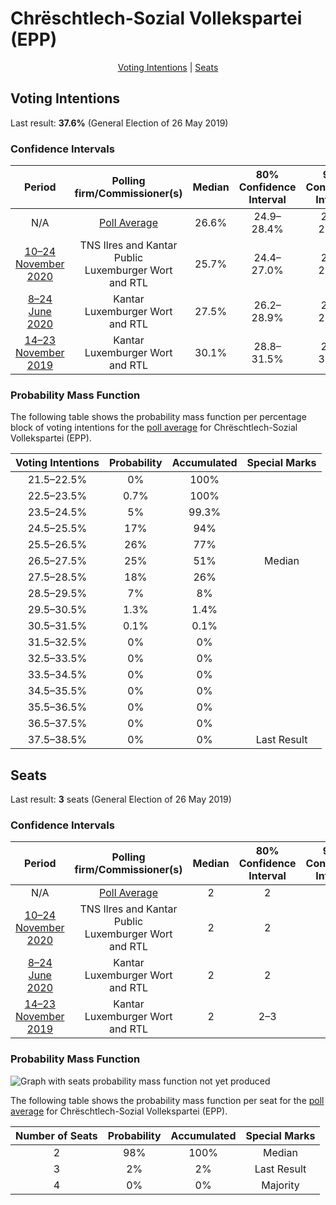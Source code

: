# Chrëschtlech-Sozial Vollekspartei (EPP)

<p align="center"><a href="#voting-intentions">Voting Intentions</a> | <a href="#seats">Seats</a></p>

## Voting Intentions

Last result: **37.6%** (General Election of 26 May 2019)

### Confidence Intervals

| Period     | Polling firm/Commissioner(s) | Median | 80% Confidence Interval | 90% Confidence Interval | 95% Confidence Interval | 99% Confidence Interval |
|:----------:|:----------------:|:-----------:|:-----------------------:|:-----------------------:|:-----------------------:|:-----------------------:|
| N/A | [Poll Average](average.html) | 26.6% | 24.9–28.4% | 24.4–28.9% | 24.1–29.3% | 23.4–30.0% |
| [10–24 November 2020](2020-11-24-TNSIlresandKantarPublic.html) | TNS Ilres and Kantar Public <br> Luxemburger Wort and RTL | 25.7% | 24.4–27.0% | 24.1–27.4% | 23.8–27.7% | 23.2–28.4% |
| [8–24 June 2020](2020-06-24-Kantar.html) | Kantar <br> Luxemburger Wort and RTL | 27.5% | 26.2–28.9% | 25.8–29.3% | 25.5–29.6% | 24.9–30.3% |
| [14–23 November 2019](2019-11-23-Kantar.html) | Kantar <br> Luxemburger Wort and RTL | 30.1% | 28.8–31.5% | 28.4–31.9% | 28.1–32.3% | 27.4–32.9% |

### Probability Mass Function

The following table shows the probability mass function per percentage block of voting intentions for the [poll average](average.html) for Chrëschtlech-Sozial Vollekspartei (EPP).

| Voting Intentions | Probability | Accumulated | Special Marks |
|:-----------------:|:-----------:|:-----------:|:-------------:|
| 21.5–22.5% | 0% | 100% |  |
| 22.5–23.5% | 0.7% | 100% |  |
| 23.5–24.5% | 5% | 99.3% |  |
| 24.5–25.5% | 17% | 94% |  |
| 25.5–26.5% | 26% | 77% |  |
| 26.5–27.5% | 25% | 51% | Median |
| 27.5–28.5% | 18% | 26% |  |
| 28.5–29.5% | 7% | 8% |  |
| 29.5–30.5% | 1.3% | 1.4% |  |
| 30.5–31.5% | 0.1% | 0.1% |  |
| 31.5–32.5% | 0% | 0% |  |
| 32.5–33.5% | 0% | 0% |  |
| 33.5–34.5% | 0% | 0% |  |
| 34.5–35.5% | 0% | 0% |  |
| 35.5–36.5% | 0% | 0% |  |
| 36.5–37.5% | 0% | 0% |  |
| 37.5–38.5% | 0% | 0% | Last Result |


## Seats

Last result: **3** seats (General Election of 26 May 2019)

### Confidence Intervals

| Period     | Polling firm/Commissioner(s) | Median | 80% Confidence Interval | 90% Confidence Interval | 95% Confidence Interval | 99% Confidence Interval |
|:----------:|:----------------:|:------:|:-----------------------:|:-----------------------:|:-----------------------:|:-----------------------:|
| N/A | [Poll Average](average.html) | 2 | 2 | 2 | 2 | 2–3 |
| [10–24 November 2020](2020-11-24-TNSIlresandKantarPublic.html) | TNS Ilres and Kantar Public <br> Luxemburger Wort and RTL | 2 | 2 | 2 | 2 | 2 |
| [8–24 June 2020](2020-06-24-Kantar.html) | Kantar <br> Luxemburger Wort and RTL | 2 | 2 | 2 | 2–3 | 2–3 |
| [14–23 November 2019](2019-11-23-Kantar.html) | Kantar <br> Luxemburger Wort and RTL | 2 | 2–3 | 2–3 | 2–3 | 2–3 |

### Probability Mass Function

![Graph with seats probability mass function not yet produced](average-seats-pmf-chrëschtlech-sozialvolleksparteiepp.png "Seats Probability Mass Function")

The following table shows the probability mass function per seat for the [poll average](average.html) for Chrëschtlech-Sozial Vollekspartei (EPP).

| Number of Seats | Probability | Accumulated | Special Marks |
|:---------------:|:-----------:|:-----------:|:-------------:|
| 2 | 98% | 100% | Median |
| 3 | 2% | 2% | Last Result |
| 4 | 0% | 0% | Majority |


